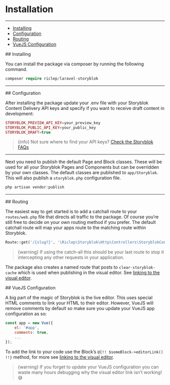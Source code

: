 # Installation

---

- [Installing](#installing)
- [Configuration](#configuration)
- [Routing](#routing)
- [VueJS Configuration](#vue-js)

<a name="installing">
## Installing
</a>

You can install the package via composer by running the following command.

```php
composer require riclep/laravel-storyblok
```

---

<a name="configuration">
## Configuration
</a>

After installing the package update your .env file with your Storyblok Content Delivery API keys and specify if you want to receive draft content in development:

```php
STORYBLOK_PREVIEW_API_KEY=your_preview_key
STORYBLOK_PUBLIC_API_KEY=your_public_key
STORYBLOK_DRAFT=true
```

> {info} Not sure where to find your API keys? [Check the Storyblok FAQs](https://www.storyblok.com/faq/where-to-find-my-content-delivery-api-key)

---

Next you need to publish the default Page and Block classes. These will be used for all your Storyblok Pages and Components but can be overridden by your own classes. The default classes are published to `app/Storyblok`. This will also publish a `storyblok.php` configuration file.

```php
php artisan vendor:publish
```

---

<a name="routing">
## Routing
</a>

The easiest way to get started is to add a catchall route to your `routes/web.php` file that directs all traffic to the package. Of course you’re still free to decide on your own routing method if you prefer. The default catchall route will map your apps route to the matching route within Storyblok.

```php
Route::get('/{slug?}', '\Riclep\Storyblok\Http\Controllers\StoryblokController@show')->where('slug', '(.*)');
```

> {warning} If using the catch-all this should be your last route to stop it intercepting any other requests in your application.

The package also creates a named route that posts to `clear-storyblok-cache` which is used when publishing in the visual editor. See [linking to the visual editor](/{{route}}/{{version}}/linking-the-visual-editor).

<a name="vue-js">
## VueJS Configuration
</a>

A big part of the magic of Storyblok is the live editor. This uses special HTML comments to link your HTML to their editor. However, VueJS will remove comments by default so make sure you update your VueJS app configuration as so:

```javascript
const app = new Vue({
	el: '#app',
	comments: true,
    ...
});
```

To add the link to your code use the Block’s `@{!! $someBlock->editorLink() !!}` method, for more see [linking to the visual editor](/{{route}}/{{version}}/linking-the-visual-editor).

> {warning} If you forget to update your VueJS configuration you can waste many hours debugging why the visual editor link isn’t working! 😅